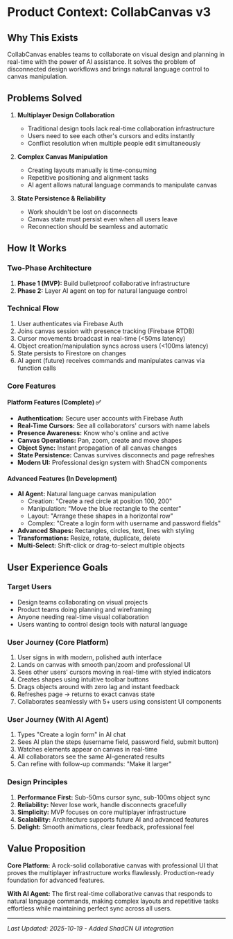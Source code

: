 # Product Context: CollabCanvas v3

## Why This Exists
CollabCanvas enables teams to collaborate on visual design and planning in real-time with the power of AI assistance. It solves the problem of disconnected design workflows and brings natural language control to canvas manipulation.

## Problems Solved

1. **Multiplayer Design Collaboration**
   - Traditional design tools lack real-time collaboration infrastructure
   - Users need to see each other's cursors and edits instantly
   - Conflict resolution when multiple people edit simultaneously

2. **Complex Canvas Manipulation**
   - Creating layouts manually is time-consuming
   - Repetitive positioning and alignment tasks
   - AI agent allows natural language commands to manipulate canvas

3. **State Persistence & Reliability**
   - Work shouldn't be lost on disconnects
   - Canvas state must persist even when all users leave
   - Reconnection should be seamless and automatic

## How It Works

### Two-Phase Architecture
1. **Phase 1 (MVP):** Build bulletproof collaborative infrastructure
2. **Phase 2:** Layer AI agent on top for natural language control

### Technical Flow
1. User authenticates via Firebase Auth
2. Joins canvas session with presence tracking (Firebase RTDB)
3. Cursor movements broadcast in real-time (<50ms latency)
4. Object creation/manipulation syncs across users (<100ms latency)
5. State persists to Firestore on changes
6. AI agent (future) receives commands and manipulates canvas via function calls

### Core Features

#### Platform Features (Complete) ✅
- **Authentication:** Secure user accounts with Firebase Auth
- **Real-Time Cursors:** See all collaborators' cursors with name labels
- **Presence Awareness:** Know who's online and active
- **Canvas Operations:** Pan, zoom, create and move shapes
- **Object Sync:** Instant propagation of all canvas changes
- **State Persistence:** Canvas survives disconnects and page refreshes
- **Modern UI:** Professional design system with ShadCN components

#### Advanced Features (In Development)
- **AI Agent:** Natural language canvas manipulation
  - Creation: "Create a red circle at position 100, 200"
  - Manipulation: "Move the blue rectangle to the center"
  - Layout: "Arrange these shapes in a horizontal row"
  - Complex: "Create a login form with username and password fields"
- **Advanced Shapes:** Rectangles, circles, text, lines with styling
- **Transformations:** Resize, rotate, duplicate, delete
- **Multi-Select:** Shift-click or drag-to-select multiple objects

## User Experience Goals

### Target Users
- Design teams collaborating on visual projects
- Product teams doing planning and wireframing
- Anyone needing real-time visual collaboration
- Users wanting to control design tools with natural language

### User Journey (Core Platform)
1. User signs in with modern, polished auth interface
2. Lands on canvas with smooth pan/zoom and professional UI
3. Sees other users' cursors moving in real-time with styled indicators
4. Creates shapes using intuitive toolbar buttons
5. Drags objects around with zero lag and instant feedback
6. Refreshes page → returns to exact canvas state
7. Collaborates seamlessly with 5+ users using consistent UI components

### User Journey (With AI Agent)
1. Types "Create a login form" in AI chat
2. Sees AI plan the steps (username field, password field, submit button)
3. Watches elements appear on canvas in real-time
4. All collaborators see the same AI-generated results
5. Can refine with follow-up commands: "Make it larger"

### Design Principles
1. **Performance First:** Sub-50ms cursor sync, sub-100ms object sync
2. **Reliability:** Never lose work, handle disconnects gracefully
3. **Simplicity:** MVP focuses on core multiplayer infrastructure
4. **Scalability:** Architecture supports future AI and advanced features
5. **Delight:** Smooth animations, clear feedback, professional feel

## Value Proposition

**Core Platform:** A rock-solid collaborative canvas with professional UI that proves the multiplayer infrastructure works flawlessly. Production-ready foundation for advanced features.

**With AI Agent:** The first real-time collaborative canvas that responds to natural language commands, making complex layouts and repetitive tasks effortless while maintaining perfect sync across all users.

---
*Last Updated: 2025-10-19 - Added ShadCN UI integration*

